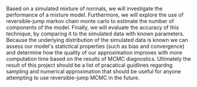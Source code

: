 Based on a simulated mixture of normals, we will investigate the performance of a mixture model. Furthermore, we will explore the use of reversible-jump markov chain monte carlo to estimate the number of components of the model. Finally, we will evaluate the accuracy of this technique, by comparing it to the simulated data with known parameters. Because the underlying distribution of the simulated data is known we can assess our model's statictical properties (such as bias and convergence) and determine how the quality of our approximation improves with more computation time based on the results of MCMC diagnostics. Ultimately the result of this project should be a list of pracatical guidlines regardng sampling and numerical approximation that should be useful for anyone attempting to use reversible-jump MCMC in the future.
